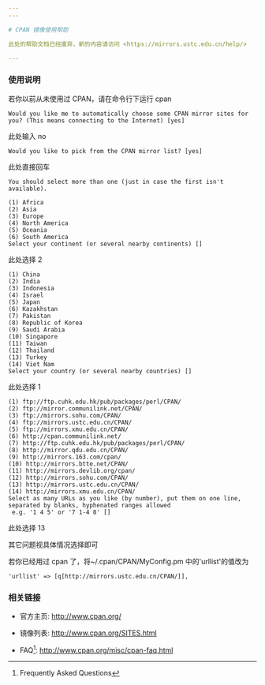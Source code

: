 ```yaml
---
---

# CPAN 镜像使用帮助

此处的帮助文档已经废弃，新的内容请访问 <https://mirrors.ustc.edu.cn/help/>

---
```


### 使用说明

若你以前从未使用过 CPAN，请在命令行下运行 cpan

    Would you like me to automatically choose some CPAN mirror sites for you? (This means connecting to the Internet) [yes]

此处输入 no

    Would you like to pick from the CPAN mirror list? [yes]

此处直接回车

    You should select more than one (just in case the first isn't available).

    (1) Africa
    (2) Asia
    (3) Europe
    (4) North America
    (5) Oceania
    (6) South America
    Select your continent (or several nearby continents) []

此处选择 2

    (1) China
    (2) India
    (3) Indonesia
    (4) Israel
    (5) Japan
    (6) Kazakhstan
    (7) Pakistan
    (8) Republic of Korea
    (9) Saudi Arabia
    (10) Singapore
    (11) Taiwan
    (12) Thailand
    (13) Turkey
    (14) Viet Nam
    Select your country (or several nearby countries) []

此处选择 1

    (1) ftp://ftp.cuhk.edu.hk/pub/packages/perl/CPAN/
    (2) ftp://mirror.communilink.net/CPAN/
    (3) ftp://mirrors.sohu.com/CPAN/
    (4) ftp://mirrors.ustc.edu.cn/CPAN/
    (5) ftp://mirrors.xmu.edu.cn/CPAN/
    (6) http://cpan.communilink.net/
    (7) http://ftp.cuhk.edu.hk/pub/packages/perl/CPAN/
    (8) http://mirror.qdu.edu.cn/CPAN/
    (9) http://mirrors.163.com/cpan/
    (10) http://mirrors.btte.net/CPAN/
    (11) http://mirrors.devlib.org/cpan/
    (12) http://mirrors.sohu.com/CPAN/
    (13) http://mirrors.ustc.edu.cn/CPAN/
    (14) http://mirrors.xmu.edu.cn/CPAN/
    Select as many URLs as you like (by number), put them on one line,
    separated by blanks, hyphenated ranges allowed
     e.g. '1 4 5' or '7 1-4 8' []

此处选择 13

其它问题视具体情况选择即可

若你已经用过 cpan 了，将~/.cpan/CPAN/MyConfig.pm 中的'urllist'的值改为

    'urllist' => [q[http://mirrors.ustc.edu.cn/CPAN/]],

### 相关链接

- 官方主页: <http://www.cpan.org/>

- 镜像列表: <http://www.cpan.org/SITES.html>

- FAQ[^faq]: <http://www.cpan.org/misc/cpan-faq.html>

[^faq]: Frequently Asked Questions
